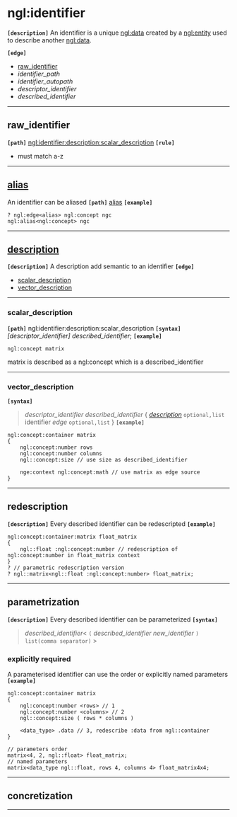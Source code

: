 # ngl:identifier
__`[description]`__
An identifier is a unique [ngl:data] created by a [ngl:entity] used to describe another [ngl:data].

__`[edge]`__
- [raw_identifier](#raw_identifier)
- _identifier_path_
- _identifier_autopath_
- _descriptor_identifier_
- _described_identifier_
_______________________________________

## raw_identifier
__`[path]`__ [ngl:identifier:description:scalar_description](#scalar_description)
__`[rule]`__
- must match a-z
_______________________________________
## [alias]
An identifier can be aliased
__`[path]`__ [alias]
__`[example]`__
```
? ngl:edge<alias> ngl:concept ngc
ngl:alias<ngl:concept> ngc
```
_______________________________________
## [description]
__`[description]`__
A description add semantic to an identifier
__`[edge]`__
- [scalar_description]
- [vector_description]
_______________________________________
### scalar_description
__`[path]`__ ngl:identifier:description:scalar_description
__`[syntax]`__
_[descriptor_identifier]_ _described_identifier_;
__`[example]`__
```
ngl:concept matrix
```
matrix is described as a ngl:concept which is a described_identifier
_______________________________________
### vector_description
__`[syntax]`__
>_descriptor_identifier_ _described_identifier_
{
    _[description]_ `optional,list`
    identifier
    _edge_ `optional,list`
}
__`[example]`__
```
ngl:concept:container matrix
{
    ngl:concept:number rows
    ngl:concept:number columns
    ngl::concept:size // use size as described_identifier

    nge:context ngl:concept:math // use matrix as edge source
}
```
_______________________________________
## redescription
__`[description]`__
Every described identifier can be redescripted
__`[example]`__
```
ngl:concept:container:matrix float_matrix
{
    ngl::float :ngl:concept:number // redescription of ngl:concept:number in float_matrix context
}
? // parametric redescription version
? ngl::matrix<ngl::float :ngl:concept:number> float_matrix;
```
_______________________________________
## parametrization
__`[description]`__
Every described identifier can be parameterized
__`[syntax]`__
> _described_identifier_< `(` _described_identifier_ _new_identifier_ `) list(comma separator)` >

### explicitly required
A parameterised identifier can use the order or explicitly named parameters
__`[example]`__
```
ngl:concept:container matrix
{
    ngl:concept:number <rows> // 1
    ngl:concept:number <columns> // 2
    ngl::concept:size ( rows * columns )

    <data_type> .data // 3, redescribe :data from ngl::container
}

// parameters order
matrix<4, 2, ngl::float> float_matrix;
// named parameters
matrix<data_type ngl::float, rows 4, columns 4> float_matrix4x4;
```
_______________________________________
## concretization


_______________________________________
[alias]: #alias
[ngl:data]: /doc/reference/language/data
[ngl:entity]: /doc/reference/language/entity

[description]: #description
[scalar_description]: #scalar_description
[vector_description]: #vector_description
